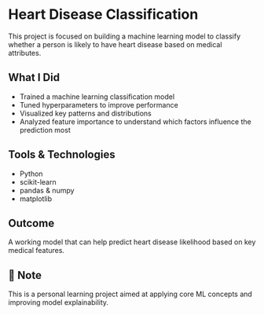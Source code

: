#  Heart Disease Classification

This project is focused on building a machine learning model to classify whether a person is likely to have heart disease based on medical attributes.



##  What I Did

- Trained a machine learning classification model
- Tuned hyperparameters to improve performance
- Visualized key patterns and distributions
- Analyzed feature importance to understand which factors influence the prediction most



##  Tools & Technologies

- Python  
- scikit-learn  
- pandas & numpy  
- matplotlib  



##  Outcome

A working model that can help predict heart disease likelihood based on key medical features.



## 📌 Note

This is a personal learning project aimed at applying core ML concepts and improving model explainability.

